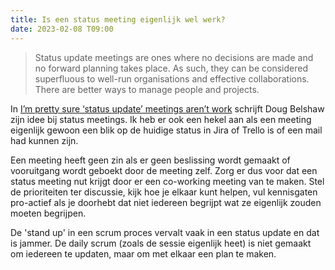 ```yaml
---
title: Is een status meeting eigenlijk wel werk?
date: 2023-02-08 T09:00
---
```


> Status update meetings are ones where no decisions are made and no forward planning takes place. As such, they can be considered superfluous to well-run organisations and effective collaborations. There are better ways to manage people and projects.

In [I’m pretty sure ‘status update’ meetings aren’t work](https://dougbelshaw.com/blog/2023/02/07/status-update-meetings/) schrijft Doug Belshaw zijn idee bij status meetings. Ik heb er ook een hekel aan als een meeting eigenlijk gewoon een blik op de huidige status in Jira of Trello is of een mail had kunnen zijn.

Een meeting heeft geen zin als er geen beslissing wordt gemaakt of vooruitgang wordt geboekt door de meeting zelf. Zorg er dus voor dat een status meeting nut krijgt door er een co-working meeting van te maken. Stel de prioriteiten ter discussie, kijk hoe je elkaar kunt helpen, vul kennisgaten pro-actief als je doorhebt dat niet iedereen begrijpt wat ze eigenlijk zouden moeten begrijpen.

De 'stand up' in een scrum proces vervalt vaak in een status update en dat is jammer. De daily scrum (zoals de sessie eigenlijk heet) is niet gemaakt om iedereen te updaten, maar om met elkaar een plan te maken.
